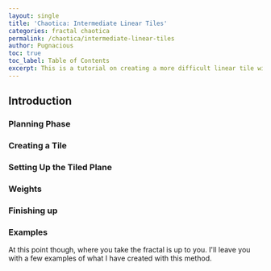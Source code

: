 ```yaml
---
layout: single
title: 'Chaotica: Intermediate Linear Tiles'
categories: fractal chaotica
permalink: /chaotica/intermediate-linear-tiles
author: Pugnacious
toc: true
toc_label: Table of Contents
excerpt: This is a tutorial on creating a more difficult linear tile with Chatoica.
---
```


## Introduction

### Planning Phase

### Creating a Tile

### Setting Up the Tiled Plane

### Weights

### Finishing up

### Examples

At this point though, where you take the fractal is up to you. I'll leave you with a few examples of what I have created with this method.

[tutorial-link]: https://www.pugnacious.site/tutorials
